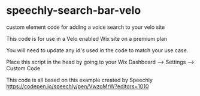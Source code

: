 # speechly-search-bar-velo
custom element code for adding a voice search to your velo site

This code is for use in a Velo enabled Wix site on a premium plan

You will need to update any id's used in the code to match your use case.

Place this script in the head by going to your Wix Dashboard --> Settings --> Custom Code
<script type="text/javascript" src="https://unpkg.com/@speechly/browser-ui/core/push-to-talk-button.js"></script>

This code is all based on this example created by Speechly
https://codepen.io/speechly/pen/VwzoMrW?editors=1010
